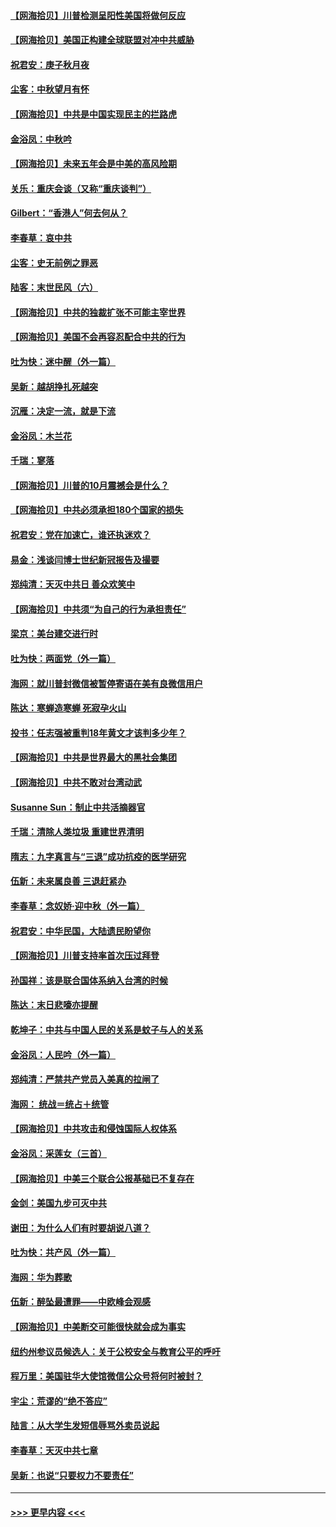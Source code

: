 #### [【网海拾贝】川普检测呈阳性美国将做何反应](../pages/nsc993/n12449042.md?t=10031502) 
#### [【网海拾贝】美国正构建全球联盟对冲中共威胁](../pages/nsc993/n12446580.md?t=10031502) 
#### [祝君安：庚子秋月夜](../pages/nsc993/n12445870.md?t=10031502) 
#### [尘客：中秋望月有怀](../pages/nsc993/n12444632.md?t=10031502) 
#### [【网海拾贝】中共是中国实现民主的拦路虎](../pages/nsc993/n12443573.md?t=10031502) 
#### [金浴凤：中秋吟](../pages/nsc993/n12441773.md?t=10031502) 
#### [【网海拾贝】未来五年会是中美的高风险期](../pages/nsc993/n12440760.md?t=10031502) 
#### [关乐：重庆会谈（又称“重庆谈判”）](../pages/nsc993/n12437525.md?t=10031502) 
#### [Gilbert：“香港人”何去何从？](../pages/nsc993/n12435894.md?t=10031502) 
#### [李春草：哀中共](../pages/nsc993/n12435874.md?t=10031502) 
#### [尘客：史无前例之罪恶](../pages/nsc993/n12435762.md?t=10031502) 
#### [陆客：末世民风（六）](../pages/nsc993/n12435354.md?t=10031502) 
#### [【网海拾贝】中共的独裁扩张不可能主宰世界](../pages/nsc993/n12435151.md?t=10031502) 
#### [【网海拾贝】美国不会再容忍配合中共的行为](../pages/nsc993/n12433808.md?t=10031502) 
#### [吐为快：迷中醒（外一篇）](../pages/nsc993/n12433585.md?t=10031502) 
#### [吴新：越胡挣扎死越突](../pages/nsc993/n12433562.md?t=10031502) 
#### [沉雁：决定一流，就是下流](../pages/nsc993/n12432128.md?t=10031502) 
#### [金浴凤：木兰花](../pages/nsc993/n12432124.md?t=10031502) 
#### [千瑞：寥落](../pages/nsc993/n12432071.md?t=10031502) 
#### [【网海拾贝】川普的10月震撼会是什么？](../pages/nsc993/n12431624.md?t=10031502) 
#### [【网海拾贝】中共必须承担180个国家的损失](../pages/nsc993/n12428893.md?t=10031502) 
#### [祝君安：党在加速亡，谁还执迷欢？](../pages/nsc993/n12428652.md?t=10031502) 
#### [易金：浅谈闫博士世纪新冠报告及撮要](../pages/nsc993/n12426822.md?t=10031502) 
#### [郑纯清：天灭中共日 善众欢笑中](../pages/nsc993/n12426784.md?t=10031502) 
#### [【网海拾贝】中共须“为自己的行为承担责任”](../pages/nsc993/n12426067.md?t=10031502) 
#### [梁京：美台建交进行时](../pages/nsc993/n12424066.md?t=10031502) 
#### [吐为快：两面党（外一篇）](../pages/nsc993/n12424043.md?t=10031502) 
#### [海网：就川普封微信被暂停寄语在美有良微信用户](../pages/nsc993/n12424021.md?t=10031502) 
#### [陈达：寒蝉造寒蝉 死寂孕火山](../pages/nsc993/n12423958.md?t=10031502) 
#### [投书：任志强被重判18年黄文才该判多少年？](../pages/nsc993/n12423672.md?t=10031502) 
#### [【网海拾贝】中共是世界最大的黑社会集团](../pages/nsc993/n12423543.md?t=10031502) 
#### [【网海拾贝】中共不敢对台湾动武](../pages/nsc993/n12421418.md?t=10031502) 
#### [Susanne Sun：制止中共活摘器官](../pages/nsc993/n12419654.md?t=10031502) 
#### [千瑞：清除人类垃圾 重建世界清明](../pages/nsc993/n12419414.md?t=10031502) 
#### [隋志：九字真言与“三退”成功抗疫的医学研究](../pages/nsc993/n12419248.md?t=10031502) 
#### [伍新：未来属良善 三退赶紧办](../pages/nsc993/n12418496.md?t=10031502) 
#### [李春草：念奴娇·迎中秋（外一篇）](../pages/nsc993/n12418465.md?t=10031502) 
#### [祝君安：中华民国，大陆遗民盼望你](../pages/nsc993/n12418089.md?t=10031502) 
#### [【网海拾贝】川普支持率首次压过拜登](../pages/nsc993/n12418050.md?t=10031502) 
#### [孙国祥：该是联合国体系纳入台湾的时候](../pages/nsc993/n12417369.md?t=10031502) 
#### [陈达：末日悲嚎亦提醒](../pages/nsc993/n12416736.md?t=10031502) 
#### [乾坤子：中共与中国人民的关系是蚊子与人的关系](../pages/nsc993/n12416632.md?t=10031502) 
#### [金浴凤：人民吟（外一篇）](../pages/nsc993/n12416567.md?t=10031502) 
#### [郑纯清：严禁共产党员入美真的拉闸了](../pages/nsc993/n12416550.md?t=10031502) 
#### [海网： 统战＝统占＋统管](../pages/nsc993/n12416404.md?t=10031502) 
#### [【网海拾贝】中共攻击和侵蚀国际人权体系](../pages/nsc993/n12416250.md?t=10031502) 
#### [金浴凤：采莲女（三首）](../pages/nsc993/n12415517.md?t=10031502) 
#### [【网海拾贝】中美三个联合公报基础已不复存在](../pages/nsc993/n12415054.md?t=10031502) 
#### [金剑：美国九步可灭中共](../pages/nsc993/n12413183.md?t=10031502) 
#### [谢田：为什么人们有时要胡说八道？](../pages/nsc993/n12411861.md?t=10031502) 
#### [吐为快：共产风（外一篇）](../pages/nsc993/n12411761.md?t=10031502) 
#### [海网：华为葬歌](../pages/nsc993/n12410381.md?t=10031502) 
#### [伍新：醉坠最遭罪——中欧峰会观感](../pages/nsc993/n12410364.md?t=10031502) 
#### [【网海拾贝】中美断交可能很快就会成为事实](../pages/nsc993/n12409495.md?t=10031502) 
#### [纽约州参议员候选人：关于公校安全与教育公平的呼吁](../pages/nsc993/n12409228.md?t=10031502) 
#### [程万里：美国驻华大使馆微信公众号将何时被封？](../pages/nsc993/n12407397.md?t=10031502) 
#### [宇尘：荒谬的“绝不答应”](../pages/nsc993/n12407360.md?t=10031502) 
#### [陆言：从大学生发短信辱骂外卖员说起](../pages/nsc993/n12407285.md?t=10031502) 
#### [李春草：天灭中共七章](../pages/nsc993/n12406988.md?t=10031502) 
#### [吴新：也说“只要权力不要责任”](../pages/nsc993/n12406966.md?t=10031502) 

----
#### [ >>> 更早内容 <<< ](../indexes/nsc993-earlier.md)
